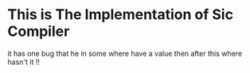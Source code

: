 # This is The Implementation of Sic Compiler
 it has one bug that he in some where have a value then after this where hasn't it !!
